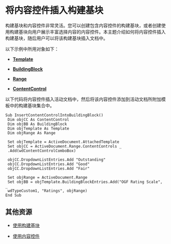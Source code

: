 
# 将内容控件插入构建基块

构建基块和内容控件非常灵活。您可以创建包含内容控件的构建基块，或者创建使用构建基块向用户展示丰富选择内容的内容控件。本主题介绍如何将内容控件插入构建基块，随后用户可以将该构建基块插入文档中。

以下示例中所用对象如下：

-  **[Template](47d1d92d-bba9-3f2a-9c71-22ac43159bd3.md)**
    
-  **[BuildingBlock](2558b89f-8552-bb71-fa40-101cab2635ba.md)**
    
-  **[Range](15a7a1c4-5f3f-5b6e-60e9-29688de3f274.md)**
    
-  **[ContentControl](783dec26-9b63-11f8-6187-985f9c815f27.md)**
    
以下代码将内容控件插入活动文档中，然后将该内容控件添加到活动文档所附加模板中的构建基块集合中。



```
Sub InsertContentControlIntoBuildingBlock() 
 Dim objCC As ContentControl 
 Dim objBB As BuildingBlock 
 Dim objTemplate As Template 
 Dim objRange As Range 
 
 Set objTemplate = ActiveDocument.AttachedTemplate 
 Set objCC = ActiveDocument.Range.ContentControls _ 
 .Add(wdContentControlComboBox) 
 
 objCC.DropdownListEntries.Add "Outstanding" 
 objCC.DropdownListEntries.Add "Good" 
 objCC.DropdownListEntries.Add "Fair" 
 
 Set objRange = ActiveDocument.Range 
 Set objBB = objTemplate.BuildingBlockEntries.Add("OGF Rating Scale", _ 
 wdTypeCustom1, "Ratings", objRange) 
End Sub
```


## 其他资源


- [使用构建基块](c32a8972-a6fc-bb66-b62a-039b88580b37.md)
    
- [使用内容控件](b4092c71-a383-f1db-8d68-de69e8d8a86b.md)
    
